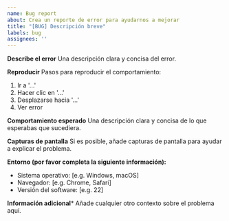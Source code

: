 ```yaml
---
name: Bug report
about: Crea un reporte de error para ayudarnos a mejorar
title: "[BUG] Descripción breve"
labels: bug
assignees: ''
---
```


**Describe el error**
Una descripción clara y concisa del error.

**Reproducir**
Pasos para reproducir el comportamiento:
1. Ir a '...'
2. Hacer clic en '...'
3. Desplazarse hacia '...'
4. Ver error

**Comportamiento esperado**
Una descripción clara y concisa de lo que esperabas que sucediera.

**Capturas de pantalla**
Si es posible, añade capturas de pantalla para ayudar a explicar el problema.

**Entorno (por favor completa la siguiente información):**
- Sistema operativo: [e.g. Windows, macOS]
- Navegador: [e.g. Chrome, Safari]
- Versión del software: [e.g. 22]

**Información adicional***
Añade cualquier otro contexto sobre el problema aquí.